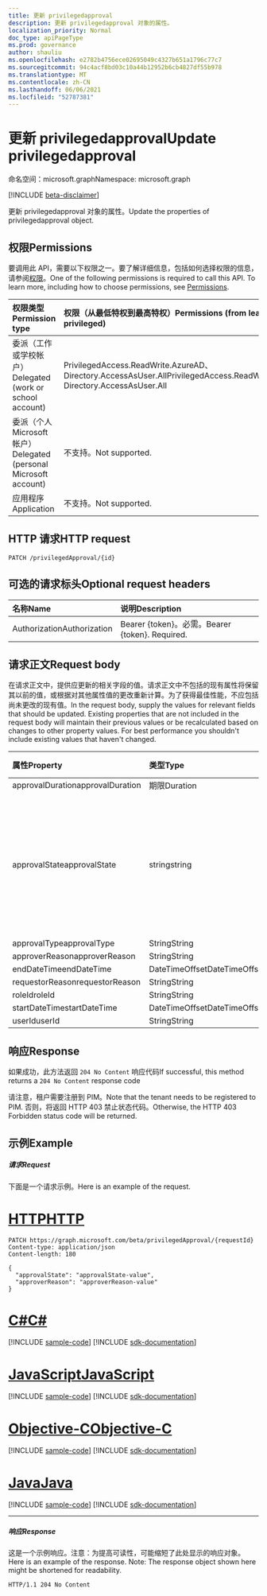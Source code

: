 ```yaml
---
title: 更新 privilegedapproval
description: 更新 privilegedapproval 对象的属性。
localization_priority: Normal
doc_type: apiPageType
ms.prod: governance
author: shauliu
ms.openlocfilehash: e2782b4756ece02695049c4327b651a1796c77c7
ms.sourcegitcommit: 94c4acf8bd03c10a44b12952b6cb4827df55b978
ms.translationtype: MT
ms.contentlocale: zh-CN
ms.lasthandoff: 06/06/2021
ms.locfileid: "52787381"
---
```

# <a name="update-privilegedapproval"></a><span data-ttu-id="3f7f5-103">更新 privilegedapproval</span><span class="sxs-lookup"><span data-stu-id="3f7f5-103">Update privilegedapproval</span></span>

<span data-ttu-id="3f7f5-104">命名空间：microsoft.graph</span><span class="sxs-lookup"><span data-stu-id="3f7f5-104">Namespace: microsoft.graph</span></span>

[!INCLUDE [beta-disclaimer](../../includes/beta-disclaimer.md)]

<span data-ttu-id="3f7f5-105">更新 privilegedapproval 对象的属性。</span><span class="sxs-lookup"><span data-stu-id="3f7f5-105">Update the properties of privilegedapproval object.</span></span>
## <a name="permissions"></a><span data-ttu-id="3f7f5-106">权限</span><span class="sxs-lookup"><span data-stu-id="3f7f5-106">Permissions</span></span>
<span data-ttu-id="3f7f5-p101">要调用此 API，需要以下权限之一。要了解详细信息，包括如何选择权限的信息，请参阅[权限](/graph/permissions-reference)。</span><span class="sxs-lookup"><span data-stu-id="3f7f5-p101">One of the following permissions is required to call this API. To learn more, including how to choose permissions, see [Permissions](/graph/permissions-reference).</span></span>


|<span data-ttu-id="3f7f5-109">权限类型</span><span class="sxs-lookup"><span data-stu-id="3f7f5-109">Permission type</span></span>      | <span data-ttu-id="3f7f5-110">权限（从最低特权到最高特权）</span><span class="sxs-lookup"><span data-stu-id="3f7f5-110">Permissions (from least to most privileged)</span></span>              |
|:--------------------|:---------------------------------------------------------|
|<span data-ttu-id="3f7f5-111">委派（工作或学校帐户）</span><span class="sxs-lookup"><span data-stu-id="3f7f5-111">Delegated (work or school account)</span></span> | <span data-ttu-id="3f7f5-112">PrivilegedAccess.ReadWrite.AzureAD、Directory.AccessAsUser.All</span><span class="sxs-lookup"><span data-stu-id="3f7f5-112">PrivilegedAccess.ReadWrite.AzureAD, Directory.AccessAsUser.All</span></span>    |
|<span data-ttu-id="3f7f5-113">委派（个人 Microsoft 帐户）</span><span class="sxs-lookup"><span data-stu-id="3f7f5-113">Delegated (personal Microsoft account)</span></span> | <span data-ttu-id="3f7f5-114">不支持。</span><span class="sxs-lookup"><span data-stu-id="3f7f5-114">Not supported.</span></span>    |
|<span data-ttu-id="3f7f5-115">应用程序</span><span class="sxs-lookup"><span data-stu-id="3f7f5-115">Application</span></span> | <span data-ttu-id="3f7f5-116">不支持。</span><span class="sxs-lookup"><span data-stu-id="3f7f5-116">Not supported.</span></span> |

## <a name="http-request"></a><span data-ttu-id="3f7f5-117">HTTP 请求</span><span class="sxs-lookup"><span data-stu-id="3f7f5-117">HTTP request</span></span>
<!-- { "blockType": "ignored" } -->
```http
PATCH /privilegedApproval/{id}
```
## <a name="optional-request-headers"></a><span data-ttu-id="3f7f5-118">可选的请求标头</span><span class="sxs-lookup"><span data-stu-id="3f7f5-118">Optional request headers</span></span>
| <span data-ttu-id="3f7f5-119">名称</span><span class="sxs-lookup"><span data-stu-id="3f7f5-119">Name</span></span>       | <span data-ttu-id="3f7f5-120">说明</span><span class="sxs-lookup"><span data-stu-id="3f7f5-120">Description</span></span>|
|:-----------|:-----------|
| <span data-ttu-id="3f7f5-121">Authorization</span><span class="sxs-lookup"><span data-stu-id="3f7f5-121">Authorization</span></span>  | <span data-ttu-id="3f7f5-p102">Bearer {token}。必需。</span><span class="sxs-lookup"><span data-stu-id="3f7f5-p102">Bearer {token}. Required.</span></span> |

## <a name="request-body"></a><span data-ttu-id="3f7f5-124">请求正文</span><span class="sxs-lookup"><span data-stu-id="3f7f5-124">Request body</span></span>
<span data-ttu-id="3f7f5-p103">在请求正文中，提供应更新的相关字段的值。请求正文中不包括的现有属性将保留其以前的值，或根据对其他属性值的更改重新计算。为了获得最佳性能，不应包括尚未更改的现有值。</span><span class="sxs-lookup"><span data-stu-id="3f7f5-p103">In the request body, supply the values for relevant fields that should be updated. Existing properties that are not included in the request body will maintain their previous values or be recalculated based on changes to other property values. For best performance you shouldn't include existing values that haven't changed.</span></span>

| <span data-ttu-id="3f7f5-128">属性</span><span class="sxs-lookup"><span data-stu-id="3f7f5-128">Property</span></span>     | <span data-ttu-id="3f7f5-129">类型</span><span class="sxs-lookup"><span data-stu-id="3f7f5-129">Type</span></span>   |<span data-ttu-id="3f7f5-130">说明</span><span class="sxs-lookup"><span data-stu-id="3f7f5-130">Description</span></span>|
|:---------------|:--------|:----------|
|<span data-ttu-id="3f7f5-131">approvalDuration</span><span class="sxs-lookup"><span data-stu-id="3f7f5-131">approvalDuration</span></span>|<span data-ttu-id="3f7f5-132">期限</span><span class="sxs-lookup"><span data-stu-id="3f7f5-132">Duration</span></span>||
|<span data-ttu-id="3f7f5-133">approvalState</span><span class="sxs-lookup"><span data-stu-id="3f7f5-133">approvalState</span></span>|<span data-ttu-id="3f7f5-134">string</span><span class="sxs-lookup"><span data-stu-id="3f7f5-134">string</span></span>| <span data-ttu-id="3f7f5-135">可取值为：`pending`、`approved`、`denied`、`aborted`、`canceled`。</span><span class="sxs-lookup"><span data-stu-id="3f7f5-135">Possible values are: `pending`, `approved`, `denied`, `aborted`, `canceled`.</span></span>|
|<span data-ttu-id="3f7f5-136">approvalType</span><span class="sxs-lookup"><span data-stu-id="3f7f5-136">approvalType</span></span>|<span data-ttu-id="3f7f5-137">String</span><span class="sxs-lookup"><span data-stu-id="3f7f5-137">String</span></span>||
|<span data-ttu-id="3f7f5-138">approverReason</span><span class="sxs-lookup"><span data-stu-id="3f7f5-138">approverReason</span></span>|<span data-ttu-id="3f7f5-139">String</span><span class="sxs-lookup"><span data-stu-id="3f7f5-139">String</span></span>||
|<span data-ttu-id="3f7f5-140">endDateTime</span><span class="sxs-lookup"><span data-stu-id="3f7f5-140">endDateTime</span></span>|<span data-ttu-id="3f7f5-141">DateTimeOffset</span><span class="sxs-lookup"><span data-stu-id="3f7f5-141">DateTimeOffset</span></span>||
|<span data-ttu-id="3f7f5-142">requestorReason</span><span class="sxs-lookup"><span data-stu-id="3f7f5-142">requestorReason</span></span>|<span data-ttu-id="3f7f5-143">String</span><span class="sxs-lookup"><span data-stu-id="3f7f5-143">String</span></span>||
|<span data-ttu-id="3f7f5-144">roleId</span><span class="sxs-lookup"><span data-stu-id="3f7f5-144">roleId</span></span>|<span data-ttu-id="3f7f5-145">String</span><span class="sxs-lookup"><span data-stu-id="3f7f5-145">String</span></span>||
|<span data-ttu-id="3f7f5-146">startDateTime</span><span class="sxs-lookup"><span data-stu-id="3f7f5-146">startDateTime</span></span>|<span data-ttu-id="3f7f5-147">DateTimeOffset</span><span class="sxs-lookup"><span data-stu-id="3f7f5-147">DateTimeOffset</span></span>||
|<span data-ttu-id="3f7f5-148">userId</span><span class="sxs-lookup"><span data-stu-id="3f7f5-148">userId</span></span>|<span data-ttu-id="3f7f5-149">String</span><span class="sxs-lookup"><span data-stu-id="3f7f5-149">String</span></span>||

## <a name="response"></a><span data-ttu-id="3f7f5-150">响应</span><span class="sxs-lookup"><span data-stu-id="3f7f5-150">Response</span></span>

<span data-ttu-id="3f7f5-151">如果成功，此方法返回 `204 No Content` 响应代码</span><span class="sxs-lookup"><span data-stu-id="3f7f5-151">If successful, this method returns a `204 No Content` response code</span></span>

<span data-ttu-id="3f7f5-152">请注意，租户需要注册到 PIM。</span><span class="sxs-lookup"><span data-stu-id="3f7f5-152">Note that the tenant needs to be registered to PIM.</span></span> <span data-ttu-id="3f7f5-153">否则，将返回 HTTP 403 禁止状态代码。</span><span class="sxs-lookup"><span data-stu-id="3f7f5-153">Otherwise, the HTTP 403 Forbidden status code will be returned.</span></span>

## <a name="example"></a><span data-ttu-id="3f7f5-154">示例</span><span class="sxs-lookup"><span data-stu-id="3f7f5-154">Example</span></span>
##### <a name="request"></a><span data-ttu-id="3f7f5-155">请求</span><span class="sxs-lookup"><span data-stu-id="3f7f5-155">Request</span></span>
<span data-ttu-id="3f7f5-156">下面是一个请求示例。</span><span class="sxs-lookup"><span data-stu-id="3f7f5-156">Here is an example of the request.</span></span>

# <a name="http"></a>[<span data-ttu-id="3f7f5-157">HTTP</span><span class="sxs-lookup"><span data-stu-id="3f7f5-157">HTTP</span></span>](#tab/http)
<!-- {
  "blockType": "request",
  "name": "update_privilegedapproval"
}-->
```http
PATCH https://graph.microsoft.com/beta/privilegedApproval/{requestId}
Content-type: application/json
Content-length: 180

{
  "approvalState": "approvalState-value",
  "approverReason": "approverReason-value"
}
```
# <a name="c"></a>[<span data-ttu-id="3f7f5-158">C#</span><span class="sxs-lookup"><span data-stu-id="3f7f5-158">C#</span></span>](#tab/csharp)
[!INCLUDE [sample-code](../includes/snippets/csharp/update-privilegedapproval-csharp-snippets.md)]
[!INCLUDE [sdk-documentation](../includes/snippets/snippets-sdk-documentation-link.md)]

# <a name="javascript"></a>[<span data-ttu-id="3f7f5-159">JavaScript</span><span class="sxs-lookup"><span data-stu-id="3f7f5-159">JavaScript</span></span>](#tab/javascript)
[!INCLUDE [sample-code](../includes/snippets/javascript/update-privilegedapproval-javascript-snippets.md)]
[!INCLUDE [sdk-documentation](../includes/snippets/snippets-sdk-documentation-link.md)]

# <a name="objective-c"></a>[<span data-ttu-id="3f7f5-160">Objective-C</span><span class="sxs-lookup"><span data-stu-id="3f7f5-160">Objective-C</span></span>](#tab/objc)
[!INCLUDE [sample-code](../includes/snippets/objc/update-privilegedapproval-objc-snippets.md)]
[!INCLUDE [sdk-documentation](../includes/snippets/snippets-sdk-documentation-link.md)]

# <a name="java"></a>[<span data-ttu-id="3f7f5-161">Java</span><span class="sxs-lookup"><span data-stu-id="3f7f5-161">Java</span></span>](#tab/java)
[!INCLUDE [sample-code](../includes/snippets/java/update-privilegedapproval-java-snippets.md)]
[!INCLUDE [sdk-documentation](../includes/snippets/snippets-sdk-documentation-link.md)]

---

##### <a name="response"></a><span data-ttu-id="3f7f5-162">响应</span><span class="sxs-lookup"><span data-stu-id="3f7f5-162">Response</span></span>
<span data-ttu-id="3f7f5-p105">这是一个示例响应。注意：为提高可读性，可能缩短了此处显示的响应对象。</span><span class="sxs-lookup"><span data-stu-id="3f7f5-p105">Here is an example of the response. Note: The response object shown here might be shortened for readability.</span></span>
<!-- {
  "blockType": "response"
} -->
```http
HTTP/1.1 204 No Content
```

<!-- uuid: 8fcb5dbc-d5aa-4681-8e31-b001d5168d79
2015-10-25 14:57:30 UTC -->
<!--
{
  "type": "#page.annotation",
  "description": "Update privilegedapproval",
  "keywords": "",
  "section": "documentation",
  "tocPath": "",
  "suppressions": []
}
-->


